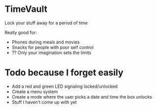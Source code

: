# TimeVault
Lock your stuff away for a period of time

Really good for:
* Phones during meals and movies
* Snacks for people with poor self control
* ?? Only your imagination sets the limits


# Todo because I forget easily
* Add a red and green LED signaling locked/unlocked
* Create a menu system
* Create a mode where the user picks a date and time the box unlocks
* Stuff I haven't come up with yet